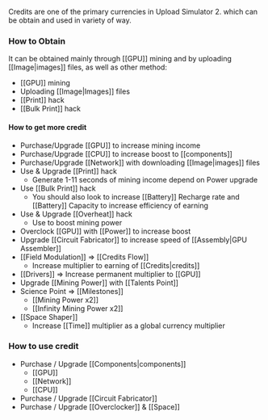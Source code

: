 Credits are one of the primary currencies in Upload Simulator 2. which can be obtain and used in variety of way.

### How to Obtain
It can be obtained mainly through [[GPU]] mining and by uploading [[Image|images]] files, as well as other method:
- [[GPU]] mining
- Uploading [[Image|Images]] files
- [[Print]] hack
- [[Bulk Print]] hack

#### How to get more credit
- Purchase/Upgrade [[GPU]] to increase mining income
- Purchase/Upgrade [[CPU]] to increase boost to [[components]]
- Purchase/Upgrade [[Network]] with downloading [[Image|images]] files
- Use & Upgrade [[Print]] hack
	- Generate 1-11 seconds of mining income depend on Power upgrade
- Use [[Bulk Print]] hack
	- You should also look to increase [[Battery]] Recharge rate and [[Battery]] Capacity to increase efficiency of earning
- Use & Upgrade [[Overheat]] hack
	- Use to boost mining power
- Overclock [[GPU]] with [[Power]] to increase boost
- Upgrade [[Circuit Fabricator]] to increase speed of [[Assembly|GPU Assembler]] 
- [[Field Modulation]] $\Rightarrow$ [[Credits Flow]]
	- Increase multiplier to earning of [[Credits|credits]] 
- [[Drivers]] $\Rightarrow$ Increase permanent multiplier to [[GPU]]
- Upgrade [[Mining Power]] with [[Talents Point]]
- Science Point $\Rightarrow$ [[Milestones]]
	- [[Mining Power x2]]
	- [[Infinity Mining Power x2]]
- [[Space Shaper]]
	- Increase [[Time]] multiplier as a global currency multiplier


### How to use credit
- Purchase / Upgrade [[Components|components]]
	- [[GPU]]
	- [[Network]]
	- [[CPU]]
- Purchase / Upgrade [[Circuit Fabricator]]
- Purchase / Upgrade [[Overclocker]] & [[Space]]

